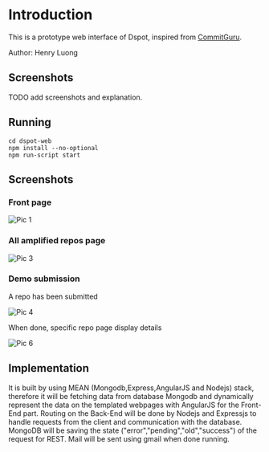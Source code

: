 # Introduction

This is a prototype web interface of Dspot, inspired from [CommitGuru](http://commit.guru/).

Author: Henry Luong

## Screenshots

TODO add screenshots and explanation.

## Running

```
cd dspot-web
npm install --no-optional
npm run-script start
```

## Screenshots

### Front page
![Pic 1](https://github.com/Tailp/dspot/blob/web/dspot-web/screenshots/pic1.png)
### All amplified repos page
![Pic 3](https://github.com/Tailp/dspot/blob/web/dspot-web/screenshots/pic2.png)
### Demo submission

A repo has been submitted

![Pic 4](https://github.com/Tailp/dspot/blob/web/dspot-web/screenshots/pic3.png)

When done, specific repo page display details

![Pic 6](https://github.com/Tailp/dspot/blob/web/dspot-web/screenshots/pic4.png)

## Implementation

It is built by using MEAN (Mongodb,Express,AngularJS and Nodejs) stack, therefore it will be fetching data from database Mongodb and dynamically represent the data on the templated webpages with AngularJS for the Front-End part. Routing on the Back-End will be done by Nodejs and Expressjs to handle requests from the client and communication with the database.
MongoDB will be saving the state ("error","pending","old","success") of the request for REST. Mail will be sent using gmail when done running.

